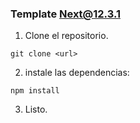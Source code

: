 ### Template Next@12.3.1

1. Clone el repositorio.
```console
git clone <url>
```  
2. instale las dependencias:
```console
npm install
```
3. Listo.
